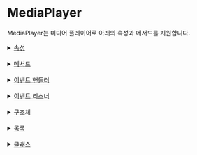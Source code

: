 # MediaPlayer

MediaPlayer는 미디어 플레이어로 아래의 속성과 메서드를 지원합니다.

<details>
<summary>
    <a href="./properties/home.md">속성</a>
</summary>

- [autoplay](./properties/details.md#autoplay)

- [buffered](./properties/details.md#buffered)

- [canStartPictureInPictureAutomatically](./properties/details.md#canstartpictureinpictureautomatically)

- [currentMediaItem](./properties/details.md#currentmediaitem)

- [currentMediaItemIndex](./properties/details.md#currentmediaitemindex)

- [currentSrc](./properties/details.md#currentsrc)

- [currentTime](./properties/details.md#currenttime)

- [defaultMuted](./properties/details.md#defaultmuted)

- [defaultPlaybackRate](./properties/details.md#defaultplaybackrate)

- [duration](./properties/details.md#duration)

- [ended](./properties/details.md#ended)

- [error](./properties/details.md#error)

- [isPictureInPictureActive](./properties/details.md#ispictureinpictureactive)

- [isPictureInPicturePossible](./properties/details.md#ispictureinpicturepossible)

- [isSeekable](./properties/details.md#isseekable)

- [loop](./properties/details.md#loop)

- [maxSeekToPreviousPosition](./properties/details.md#maxseektopreviousposition)

- [mediaItems](./properties/details.md#mediaitems)

- [muted](./properties/details.md#muted)

- [paused](./properties/details.md#paused)

- [playbackRate](./properties/details.md#playbackrate)

- [playbackState](./properties/details.md#playbackstate)

- [preservesPitch](./properties/details.md#preservespitch)

- [repeatMode](./properties/details.md#repeatmode)

- [repeatRange](./properties/details.md#repeatrange)

- [scalingMode](./properties/details.md#scalingmode)

- [seekable](./properties/details.md#seekable)

- [seekBackIncrement](./properties/details.md#seekbackincrement)

- [seekForwardIncrement](./properties/details.md#seekforwardincrement)

- [seeking](./properties/details.md#seeking)

- [videoSize](./properties/details.md#videosize)

- [view](./properties/details.md#view)

- [volume](./properties/details.md#volume)

</details>
<br>

<details>
<summary>
    <a href="./methods/home.md">메서드</a>
</summary>

- [func fastSeekTo(position: Duration)](./methods/details.md#fastseektoposition)

- [func hasNextMediaItem() -> Bool](./methods/details.md#hasnextmediaitem)

- [func hasNextMediaItem() -> Bool](./methods/details.md#haspreviousmediaitem)

- [func load(mediaItem: MediaItem)](./methods/details.md#loadmediaitem)

- [func load(mediaItems: [MediaItem], startMediaItemIndex: Int)](./methods/details.md#loadmediaitemsstartmediaitemindex)

- [func load(src: URL)](./methods/details.md#loadsrc)

- [func pause()](./methods/details.md#pause)

- [func play()](./methods/details.md#play)

- [func prepare()](./methods/details.md#prepare)

- [func seekBack()](./methods/details.md#seekback)

- [func seekBack(increment: Duration)](./methods/details.md#seekbackincrement)

- [func seekForward()](./methods/details.md#seekforward)

- [func seekForward(increment: Duration)](./methods/details.md#seekforwardincrement)

- [func seekTo(position: Duration)](./methods/details.md#seektoposition)

- [func seekTo(mediaItemIndex: Int, position: Duration = .indefinite)](./methods/details.md#seektomediaitemindexposition)

- [func seekToNext()](./methods/details.md#seektonext)

- [func seekToNextMediaItem()](./methods/details.md#seektonextmediaitem)

- [func seekToPrevious()](./methods/details.md#seektoprevious)

- [func seekToPreviousMediaItem()](./methods/details.md#seektopreviousmediaitem)

- [func startPictureInPicture()](./methods/details.md#startpictureinpicture)

- [func stopPictureInPicture()](./methods/details.md#stoppictureinpicture)

- [func stop()](./methods/details.md#stop)

- [func addEventHandler(_ handler: MediaPlayer.Handler) -> EventTarget](./methods/details.md#addeventhandler_)

- [func removeEventHandler(target: EventTarget)](./methods/details.md#removeeventhandler_)

- [func addEventListener(_ listener: MediaPlayer.EventListener)](./methods/details.md#addeventlistener_)

- [func removeEventListener(_ listener: MediaPlayer.EventListener)](./methods/details.md#removeeventlistener_)

</details>
<br>

<details>
<summary>
    <a href="./event_handlers/home.md">이벤트 핸들러</a>
</summary>

- [durationChange](./event_handlers/details.md#durationchange)

- [emptied](./event_handlers/details.md#emptied)

- [ended](./event_handlers/details.md#ended)

- [error](./event_handlers/details.md#error)

- [loadedData](./event_handlers/details.md#loadeddata)

- [loadStart](./event_handlers/details.md#loadstart)

- [mediaItemTransition](./event_handlers/details.md#mediaitemtransition)

- [pause](./event_handlers/details.md#pause)

- [pictureInPictureActiveChange](./event_handlers/details.md#pictureinpictureactivechange)

- [pictureInPicturePossibleChange](./event_handlers/details.md#pictureinpicturepossiblechange)

- [pictureInPictureDid(Will)Start(Stop)](./event_handlers/details.md#pictureinpicturedidwillstartstop)

- [play](./event_handlers/details.md#play)

- [playbackStateChange](./event_handlers/details.md#playbackstatechange)

- [playing](./event_handlers/details.md#playing)

- [positionDiscontinuity](./event_handlers/details.md#positiondiscontinuity)

- [progress](./event_handlers/details.md#progress)

- [rateChange](./event_handlers/details.md#ratechange)

- [repeatModeChange](./event_handlers/details.md#repeatmodechange)

- [repeatRangeChange](./event_handlers/details.md#repeatrangechange)

- [scalingModeChange](./event_handlers/details.md#scalingmodechange)

- [seeked](./event_handlers/details.md#seeked)

- [seeking](./event_handlers/details.md#seeking)

- [timeUpdate](./event_handlers/details.md#timeupdate)

- [videoSizeChange](./event_handlers/details.md#videosizechange)

- [volumeChange](./event_handlers/details.md#volumechange)

- [waiting](./event_handlers/details.md#waiting)

</details>
<br>

<details>
<summary>
    <a href="./event_listeners/home.md">이벤트 리스너</a>
</summary>

- [onDurationChange(duration:)](./event_listeners/details.md#ondurationchangeduration)

- [onEmptied()](./event_listeners/details.md#onemptied)

- [onEnded()](./event_listeners/details.md#onended)

- [onError(error:)](./event_listeners/details.md#onerrorerror)

- [onLoadedData()](./event_listeners/details.md#onloadeddata)

- [onLoadStart](./event_listeners/details.md#onloadstart)

- [onMediaItemTransition(item:)](./event_listeners/details.md#onmediaitemtransitionitem)

- [onPause()](./event_listeners/details.md#onpause)

- [onPictureInPictureActiveChange(active:)](./event_listeners/details.md#onpictureinpictureactivechangeactive)

- [onPictureInPicturePossibleChange(possible:)](./event_listeners/details.md#onpictureinpicturepossiblechangepossible)

- [onPictureInPictureDid(Will)Start(Stop)()](./event_listeners/details.md#onpictureinpicturedidwillstartstop))

- [onPlay()](./event_listeners/details.md#onplay)

- [onPlaybackStateChange(state:)](./event_listeners/details.md#onplaybackstatechangestate)

- [onPlaying()](./event_listeners/details.md#onplaying)

- [onPositionDiscontinuity(oldPosition:newPosition:)](./event_listeners/details.md#onpositiondiscontinuityoldPositionnewPosition)

- [onProgress()](./event_listeners/details.md#onprogress)

- [onRateChange(rate:)](./event_listeners/details.md#onratechangerate)

- [onRepeatModeChange(mode:)](./event_listeners/details.md#onrepeatmodechangemode)

- [onRepeatRangeChange(range:)](./event_listeners/details.md#onrepeatrangechangerange)

- [onScalingModeChange(mode:)](./event_listeners/details.md#onscalingmodechangemode)

- [onSeeked()](./event_listeners/details.md#onseeked)

- [onSeeking()](./event_listeners/details.md#onseeking)

- [onTimeUpdate(position:)](./event_listeners/details.md#ontimeupdateposition)

- [onVideoSizeChange(size:)](./event_listeners/details.md#onvideosizechangesize)

- [onVolumeChange(volume:muted:)](./event_listeners/details.md#onvolumechangevolumemuted)

- [onWaiting()](./event_listeners/details.md#onwaiting)

</details>
<br>

<details>
<summary>
    <a href="./struct/home.md">구조체</a>
</summary>

- [RepeatRange](./struct/details.md#repeatrange)

</details>
<br>

<details>
<summary>
    <a href="./enum/home.md">목록</a>
</summary>

- [EventHandler](./enum/details.md#eventhandler)

- [PlaybackState](./enum/details.md#playbackstate)

- [RepeatMode](./enum/details.md#repeatmode)

- [ScalingMode](./enum/details.md#scalingmode)

</details>
<br>

<details>
<summary>
    <a href="./class/home.md">클래스</a>
</summary>

- [EventTarget](./class/details.md#eventtarget)

</details>
